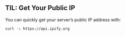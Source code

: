 ## TIL: Get Your Public IP

You can quickly get your server’s public IP address with:

```bash
curl -s https://api.ipify.org
```
